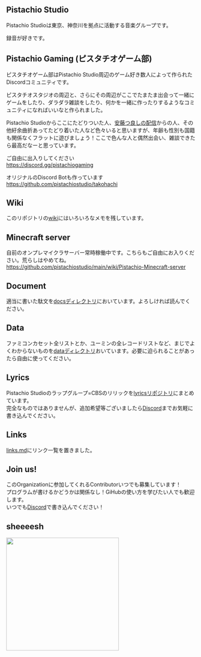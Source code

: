 ## Pistachio Studio

Pistachio Studioは東京、神奈川を拠点に活動する音楽グループです。

録音が好きです。

## Pistachio Gaming (ピスタチオゲーム部)

ピスタチオゲーム部はPistachio Studio周辺のゲーム好き数人によって作られたDiscordコミュニティです。

ピスタチオスタジオの周辺と、さらにその周辺がここでたまたま出会って一緒にゲームをしたり、ダラダラ雑談をしたり、何かを一緒に作ったりするようなコミュニティになればいいなと作られました。  
  
Pistachio Studioからここにたどりついた人、[安藤つ良しの配信](https://www.twitch.tv/tsuyoshi_ando)からの人、その他紆余曲折あってたどり着いた人など色々いると思いますが、年齢も性別も国籍も関係なくフラットに遊びましょう！ここで色んな人と偶然出会い、雑談できたら最高だなーと思っています。  

ご自由に出入りしてください  
https://discord.gg/pistachiogaming

オリジナルのDiscord Botも作っています  
https://github.com/pistachiostudio/takohachi

## Wiki

このリポジトリの[wiki](https://github.com/pistachiostudio/gaming/wiki)にはいろいろなメモを残しています。  

## Minecraft server

自前のオンプレマイクラサーバー常時稼働中です。こちらもご自由にお入りください。荒らしはやめてね。  
https://github.com/pistachiostudio/main/wiki/Pistachio-Minecraft-server

## Document

適当に書いた駄文を[docsディレクトリ](https://github.com/pistachiostudio/gaming/tree/main/docs)においています。よろしければ読んでください。  

## Data

ファミコンカセット全リストとか、ユーミンの全レコードリストなど、まじでよくわからないものを[dataディレクトリ](https://github.com/pistachiostudio/gaming/tree/main/data)おいています。必要に迫られることがあったら自由に使ってください。

## Lyrics

Pistachio Studioのラップグループ=CBSのリリックを[lyricsリポジトリ](https://github.com/pistachiostudio/lyrics)にまとめています。  
完全なものではありませんが、追加希望等ございましたら[Discord](https://discord.gg/pistachiogaming)までお気軽に書き込んでください。

## Links

[links.md](https://github.com/pistachiostudio/gaming/blob/main/links.md)にリンク一覧を置きました。

## Join us!

このOrganizationに参加してくれるContributorいつでも募集しています！  
プログラムが書けるかどうかは関係なし！GiHubの使い方を学びたい人でも歓迎します。  
いつでも[Discord](https://discord.gg/pistachiogaming)で書き込んでください！

## sheeeesh

<img src="https://user-images.githubusercontent.com/4445606/129143937-ce2f95cc-3a98-4030-bc3c-b2f37a96b0f4.gif" width="300">  

